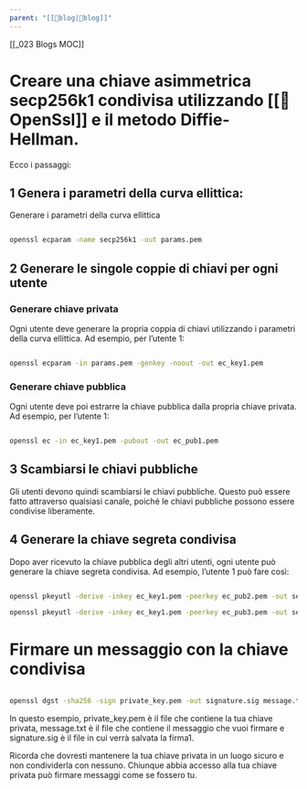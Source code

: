 ```yaml
---
parent: "[[💾blog|💾blog]]"
---
```

[[_023 Blogs MOC]]

# Creare una chiave asimmetrica secp256k1 condivisa utilizzando [[🧰OpenSsl]] e il metodo Diffie-Hellman.

  

Ecco i passaggi:

  

## 1 Genera i parametri della curva ellittica:

  

Generare i parametri della curva ellittica

  

```sh

openssl ecparam -name secp256k1 -out params.pem

```

  

## 2 Generare le singole coppie di chiavi per ogni utente

  

### Generare chiave privata

  

Ogni utente deve generare la propria coppia di chiavi utilizzando i parametri della curva ellittica. Ad esempio, per l’utente 1:

  

```sh

openssl ecparam -in params.pem -genkey -noout -out ec_key1.pem

```

  

### Generare chiave pubblica

  

Ogni utente deve poi estrarre la chiave pubblica dalla propria chiave privata. Ad esempio, per l’utente 1:

  

```sh

openssl ec -in ec_key1.pem -pubout -out ec_pub1.pem

```

  

## 3 Scambiarsi le chiavi pubbliche

  

Gli utenti devono quindi scambiarsi le chiavi pubbliche. Questo può essere fatto attraverso qualsiasi canale, poiché le chiavi pubbliche possono essere condivise liberamente.

  

## 4 Generare la chiave segreta condivisa

  

Dopo aver ricevuto la chiave pubblica degli altri utenti, ogni utente può generare la chiave segreta condivisa. Ad esempio, l’utente 1 può fare così:

  

```sh

openssl pkeyutl -derive -inkey ec_key1.pem -peerkey ec_pub2.pem -out secret1.bin

openssl pkeyutl -derive -inkey ec_key1.pem -peerkey ec_pub3.pem -out secret2.bin

```

  

# Firmare un messaggio con la chiave condivisa

  

```sh

openssl dgst -sha256 -sign private_key.pem -out signature.sig message.txt

```

  

In questo esempio, private_key.pem è il file che contiene la tua chiave privata, message.txt è il file che contiene il messaggio che vuoi firmare e signature.sig è il file in cui verrà salvata la firma1.

  

Ricorda che dovresti mantenere la tua chiave privata in un luogo sicuro e non condividerla con nessuno. Chiunque abbia accesso alla tua chiave privata può firmare messaggi come se fossero tu.